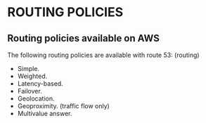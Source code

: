 # ROUTING POLICIES
## Routing policies available on AWS

The following routing policies are available with route 53: (routing)

- Simple.
- Weighted.
- Latency-based.
- Failover.
- Geolocation.
- Geoproximity. (traffic flow only)
- Multivalue answer.